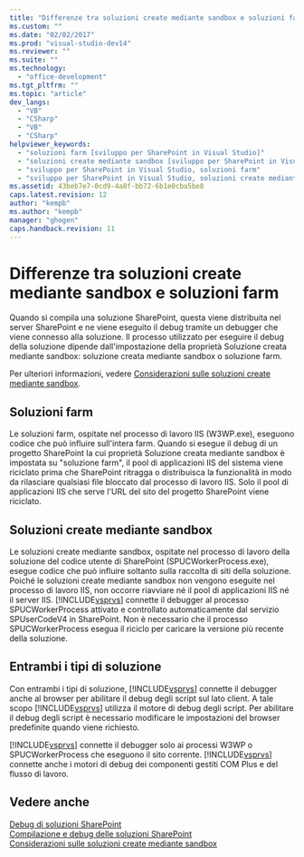 ```yaml
---
title: "Differenze tra soluzioni create mediante sandbox e soluzioni farm | Microsoft Docs"
ms.custom: ""
ms.date: "02/02/2017"
ms.prod: "visual-studio-dev14"
ms.reviewer: ""
ms.suite: ""
ms.technology: 
  - "office-development"
ms.tgt_pltfrm: ""
ms.topic: "article"
dev_langs: 
  - "VB"
  - "CSharp"
  - "VB"
  - "CSharp"
helpviewer_keywords: 
  - "soluzioni farm [sviluppo per SharePoint in Visual Studio]"
  - "soluzioni create mediante sandbox [sviluppo per SharePoint in Visual Studio]"
  - "sviluppo per SharePoint in Visual Studio, soluzioni farm"
  - "sviluppo per SharePoint in Visual Studio, soluzioni create mediante sandbox"
ms.assetid: 43beb7e7-0cd9-4a8f-bb72-6b1e0cba5be8
caps.latest.revision: 12
author: "kempb"
ms.author: "kempb"
manager: "ghogen"
caps.handback.revision: 11
---
```

# Differenze tra soluzioni create mediante sandbox e soluzioni farm
  Quando si compila una soluzione SharePoint, questa viene distribuita nel server SharePoint e ne viene eseguito il debug tramite un debugger che viene connesso alla soluzione.  Il processo utilizzato per eseguire il debug della soluzione dipende dall'impostazione della proprietà Soluzione creata mediante sandbox: soluzione creata mediante sandbox o soluzione farm.  
  
 Per ulteriori informazioni, vedere [Considerazioni sulle soluzioni create mediante sandbox](../sharepoint/sandboxed-solution-considerations.md).  
  
## Soluzioni farm  
 Le soluzioni farm, ospitate nel processo di lavoro IIS \(W3WP.exe\), eseguono codice che può influire sull'intera farm.  Quando si esegue il debug di un progetto SharePoint la cui proprietà Soluzione creata mediante sandbox è impostata su "soluzione farm", il pool di applicazioni IIS del sistema viene riciclato prima che SharePoint ritragga o distribuisca la funzionalità in modo da rilasciare qualsiasi file bloccato dal processo di lavoro IIS.  Solo il pool di applicazioni IIS che serve l'URL del sito del progetto SharePoint viene riciclato.  
  
## Soluzioni create mediante sandbox  
 Le soluzioni create mediante sandbox, ospitate nel processo di lavoro della soluzione del codice utente di SharePoint \(SPUCWorkerProcess.exe\), esegue codice che può influire soltanto sulla raccolta di siti della soluzione.  Poiché le soluzioni create mediante sandbox non vengono eseguite nel processo di lavoro IIS, non occorre riavviare né il pool di applicazioni IIS né il server IIS.  [!INCLUDE[vsprvs](../sharepoint/includes/vsprvs-md.md)] connette il debugger al processo SPUCWorkerProcess attivato e controllato automaticamente dal servizio SPUserCodeV4 in SharePoint.  Non è necessario che il processo SPUCWorkerProcess esegua il riciclo per caricare la versione più recente della soluzione.  
  
## Entrambi i tipi di soluzione  
 Con entrambi i tipi di soluzione, [!INCLUDE[vsprvs](../sharepoint/includes/vsprvs-md.md)] connette il debugger anche al browser per abilitare il debug degli script sul lato client.  A tale scopo [!INCLUDE[vsprvs](../sharepoint/includes/vsprvs-md.md)] utilizza il motore di debug degli script.  Per abilitare il debug degli script è necessario modificare le impostazioni del browser predefinite quando viene richiesto.  
  
 [!INCLUDE[vsprvs](../sharepoint/includes/vsprvs-md.md)] connette il debugger solo ai processi W3WP o SPUCWorkerProcess che eseguono il sito corrente.  [!INCLUDE[vsprvs](../sharepoint/includes/vsprvs-md.md)] connette anche i motori di debug dei componenti gestiti COM Plus e del flusso di lavoro.  
  
## Vedere anche  
 [Debug di soluzioni SharePoint](../sharepoint/debugging-sharepoint-solutions.md)   
 [Compilazione e debug delle soluzioni SharePoint](../sharepoint/building-and-debugging-sharepoint-solutions.md)   
 [Considerazioni sulle soluzioni create mediante sandbox](../sharepoint/sandboxed-solution-considerations.md)  
  
  